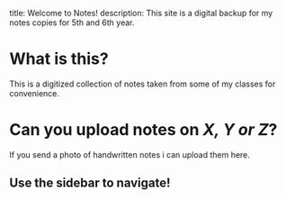 title: Welcome to Notes!
description: This site is a digital backup for my notes copies for 5th and 6th year.

# What is this?

This is a digitized collection of notes taken from some of my classes for convenience.

# Can you upload notes on *X, Y or Z*?

If you send a photo of handwritten notes i can upload them here.

## Use the sidebar to navigate!
